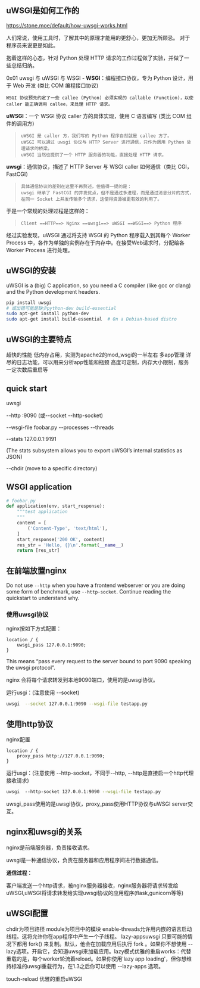 ## uWSGI是如何工作的

<https://stone.moe/default/how-uwsgi-works.html>

人们常说，使用工具时，了解其中的原理才能用的更舒心，更加无所顾忌。
对于程序员来说更是如此。

抱着这样的心态，针对 Python 处理 HTTP 请求的工作过程做了实验，并做了一些总结归纳。

0x01 uwsgi 与 uWSGI 与 WSGI
\-
**WSGI**：编程接口协议，专为 Python 设计，用于 Web 开发 (类比 COM 编程接口协议)

```
WSGI 协议预先约定了一些 callee (Python) 必须实现的 callable (Function)，以使 caller 能正确调用 callee，来处理 HTTP 请求。
```

**uWSGI**：一个 WSGI 协议 caller 方的具体实现，使用 C 语言编写 (类比 COM 组件的调用方)

> ```
> uWSGI 是 caller 方，我们写的 Python 程序自然就是 callee 方了。
> uWSGI 可以通过 uwsgi 协议与 HTTP Server 进行通信，只作为调用 Python 处理请求的桥梁。
> uWSGI 当然也提供了一个 HTTP 服务器的功能，直接处理 HTTP 请求。
> ```

**uwsgi**：通信协议，描述了 HTTP Server 与 WSGI caller 如何通信（类比 CGI，FastCGI）

> ```
> 具体通信协议的差别在这里不再赘述，但值得一提的是：
> uwsgi 继承了 FastCGI 的并发优点，但不是通过多进程，而是通过消息分片的方式，在同一 Socket 上并发传输多个请求，这使得资源被更有效的利用了。
> ```

于是一个常规的处理过程是这样的：

> ```
> Client ==HTTP==> Nginx ==uwsgi==> uWSGI ==WSGI==> Python 程序
> ```

经过实验发现，uWSGI 通过将支持 WSGI 的 Python 程序载入到其每个 Worker Process 中，各作为单独的实例存在于内存中。在接受Web请求时，分配给各 Worker Process 进行处理。



## uWSGI的安装

uWSGI is a (big) C application, so you need a C compiler (like gcc or clang) and the Python development headers.

```bash
pip install uwsgi
# 或出错可能是缺少python-dev build-essential
sudo apt-get install python-dev
sudo apt-get install build-essential  # On a Debian-based distro
```



## uWSGI的主要特点
超快的性能
低内存占用，实测为apache2的mod_wsgi的一半左右
多app管理
详尽的日志功能，可以用来分析app性能和瓶颈
高度可定制，内存大小限制，服务一定次数后重启等

## quick start

uwsgi 

--http :9090 (或--socket --http-socket)

--wsgi-file foobar.py
--processes
--threads

--stats 127.0.0.1:9191

(The stats subsystem allows you to export uWSGI’s internal statistics as JSON)

--chdir  (move to a specific directory)

## WSGI application

```python
# foobar.py
def application(env, start_response):
    """test application
    """
    content = [
        ('Content-Type', 'text/html'),
    ]
    start_response('200 OK', content)
    res_str = 'Hello, {}\n'.format(__name__)
    return [res_str]
```



## 在前端放置nginx

Do not use `--http` when you have a frontend webserver or you are doing some form of benchmark, use `--http-socket`. Continue reading the quickstart to understand why.

### 使用uwsgi协议

nginx按如下方式配置：

```nginx
location / {
    uwsgi_pass 127.0.0.1:9090;
}
```

This means “pass every request to the server bound to port 9090 speaking the uwsgi protocol”.

nginx 会将每个请求转发到本地9090端口，使用的是uwsgi协议。

运行usgi：(注意使用 --socket)

```bash
uwsgi  --socket 127.0.0.1:9090 --wsgi-file testapp.py
```

## 使用http协议

nginx配置

```nginx
location / {
    proxy_pass http://127.0.0.1:9090;
}
```

运行usgi：(注意使用 --http-socket，不同于--http, --http是直接启一个http代理接收请求)

```bash
uwsgi  --http-socket 127.0.0.1:9090 --wsgi-file testapp.py
```

uwsgi_pass使用的是uwsgi协议，proxy_pass使用HTTP协议与uWSGI server交互。

## nginx和uwsgi的关系

nginx是前端服务器，负责接收请求。

uwsgi是一种通信协议，负责在服务器和应用程序间进行数据通信。

**通信过程**： 

客户端发送一个http请求，被nginx服务器接收，nginx服务器将请求转发给uWSGI,uWSGI将请求转发给实现uwsgi协议的应用程序(flask,gunicorn等等)

## uWSGI配置

chdir为项目路径
module为项目中的模块
enable-threads允许用内嵌的语言启动线程。这将允许你在app程序中产生一个子线程。
lazy-appsuwsgi 只要可能的情况下都用 fork() 来复制。默认，他会在加载应用后执行 fork 。如果你不想使用 --lazy选项。开启它，会知道uwsgi来加载应用。lazy模式优雅的重启works：代替重载的是，每个worker轮流着reload。如果你使用'lazy app loading'，但你想维持标准的uwsgi重载行为，在1.3之后你可以使用 --lazy-apps 选项。

touch-reload 优雅的重启uWSGI 